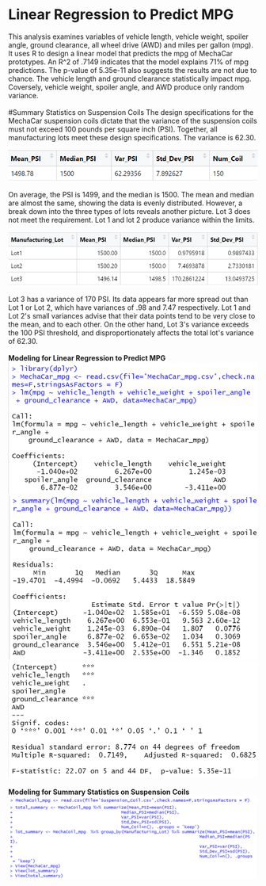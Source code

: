 # Linear Regression to Predict MPG
This analysis examines variables of vehicle length, vehicle weight, spoiler angle, ground clearance, all wheel drive (AWD) and miles per gallon (mpg). It uses R to design a linear model that predicts the mpg of MechaCar prototypes. An R^2 of .7149 indicates that the model explains 71% of mpg predictions. The p-value of 5.35e-11 also suggests the results are not due to chance. The vehicle length and ground clearance statistically impact mpg. Coversely, vehicle weight, spoiler angle, and AWD produce only random variance. 
\
\
#Summary Statistics on Suspension Coils
The design specifications for the MechaCar suspension coils dictate that the variance of the suspension coils must not exceed 100 pounds per square inch (PSI). Together, all manufacturing lots meet these design specifications. The variance is 62.30.
\
\
!["Total_Summary_DataFrame.PNG"](https://github.com/dagibbins186/MechaCar_Statistical_Analysis/blob/main/Images/Total_Summary_DataFrame.PNG)
\
\
On average, the PSI is 1499, and the median is 1500. The mean and median are almost the same, showing the data is evenly distributed. However, a break down into the three types of lots reveals another picture. Lot 3 does not meet the requirement. Lot 1 and lot 2 produce variance within the limits.
\
\
!["Lot_Summary_DataFrame.PNG"](https://github.com/dagibbins186/MechaCar_Statistical_Analysis/blob/main/Images/Lot_Summary_DataFrame.PNG)
\
\
Lot 3 has a variance of 170 PSI. Its data appears far more spread out than Lot 1 or Lot 2, which have variances of .98 and 7.47 respectively. Lot 1 and Lot 2's small variances advise that their data points tend to be very close to the mean, and to each other. On the other hand, Lot 3's variance exceeds the 100 PSI threshold, and disproportionately affects the total lot's variance of 62.30. 
\
\
**Modeling for Linear Regression to Predict MPG**
!["Variables-Coefficients-MPG.PNG"](https://github.com/dagibbins186/MechaCar_Statistical_Analysis/blob/main/Images/Variables-Coefficients-MPG.PNG)
!["Coefficients_Intercepts_MPG.PNG"](https://github.com/dagibbins186/MechaCar_Statistical_Analysis/blob/main/Images/Coefficients_Intercepts_MPG.PNG)
!["F-Statistic-MPG.PNG"](https://github.com/dagibbins186/MechaCar_Statistical_Analysis/blob/main/Images/F-Statistic-MPG.PNG)
\
\
**Modeling for Summary Statistics on Suspension Coils**
!["Read_Suspension_Coil_CSV.PNG"](https://github.com/dagibbins186/MechaCar_Statistical_Analysis/blob/main/Images/Read_Suspension_Coil_CSV.PNG)
!["Total_Summary_Lot_Summary_Code.PNG"](https://github.com/dagibbins186/MechaCar_Statistical_Analysis/blob/main/Images/Total_Summary_Lot_Summary_Code.PNG)
